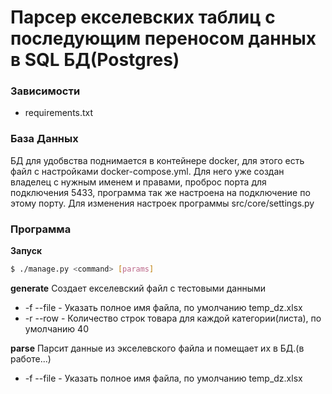 # Парсер екселевских таблиц с последующим переносом данных в SQL БД(Postgres)

### Зависимости

- requirements.txt


### База Данных

БД для удобвства поднимается в контейнере docker, для этого есть файл с настройками docker-compose.yml. Для него уже создан владелец с нужным именем и правами, проброс порта для подключения 5433, программа так же настроена на подключение по этому порту. Для изменения настроек программы src/core/settings.py

### Программа
**Запуск**
```sh
$ ./manage.py <command> [params]
```
**generate**
Создает екселевский файл с тестовыми данными
- -f --file - Указать полное имя файла, по умолчанию temp_dz.xlsx
- -r --row  - Количество строк товара для каждой категории(листа), по умолчанию 40

**parse**
Парсит данные из экселевского файла и помещает их в БД.(в работе...)
- -f --file - Указать полное имя файла, по умолчанию temp_dz.xlsx